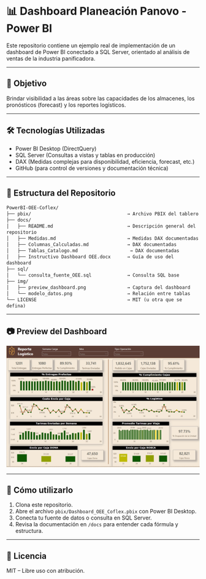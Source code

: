 # 📊 Dashboard Planeación Panovo - Power BI

Este repositorio contiene un ejemplo real de implementación de un dashboard de Power BI conectado a SQL Server, orientado al análisis de ventas de la industria panificadora.

---

## 📌 Objetivo

Brindar visibilidad a las áreas sobre las capacidades de los almacenes, los pronósticos (forecast) y los reportes logísticos.

---

## 🛠️ Tecnologías Utilizadas

- Power BI Desktop (DirectQuery)
- SQL Server (Consultas a vistas y tablas en producción)
- DAX (Medidas complejas para disponibilidad, eficiencia, forecast, etc.)
- GitHub (para control de versiones y documentación técnica)

---

## 📁 Estructura del Repositorio

```plaintext
PowerBI-OEE-Coflex/
├── pbix/                                   → Archivo PBIX del tablero
├── docs/
│   ├── README.md                           → Descripción general del repositorio
│   ├── Medidas.md                          → Medidas DAX documentadas
│   ├── Columnas_Calculadas.md              → DAX documentadas
│   ├── Tablas_Catalogo.md                   → DAX documentadas
│   ├── Instructivo Dashboard OEE.docx      → Guía de uso del dashboard
├── sql/ 
│   └── consulta_fuente_OEE.sql             → Consulta SQL base
├── img/
│   ├── preview_dashboard.png               → Captura del dashboard
│   └── modelo_datos.png                    → Relación entre tablas
└── LICENSE                                 → MIT (u otra que se defina)
```

---

## 📷 Preview del Dashboard

![Preview](img/preview_dashboard.png)

---

## 📎 Cómo utilizarlo

1. Clona este repositorio.
2. Abre el archivo `pbix/Dashboard_OEE_Coflex.pbix` con Power BI Desktop.
3. Conecta tu fuente de datos o consulta en SQL Server.
4. Revisa la documentación en `/docs` para entender cada fórmula y estructura.

---

## 📄 Licencia

MIT – Libre uso con atribución.
